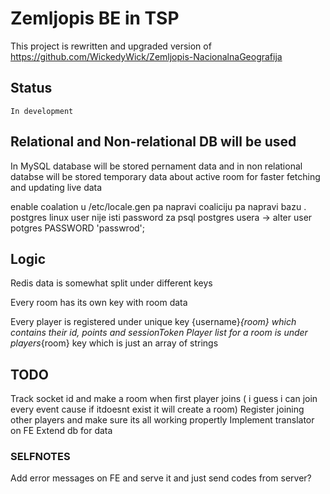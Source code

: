 # Zemljopis BE in TSP

This project is rewritten and upgraded version of https://github.com/WickedyWick/Zemljopis-NacionalnaGeografija

## Status
    In development

## Relational and Non-relational DB will be used

In MySQL database will be stored pernament data and in non relational databse will be stored temporary data about active room for faster fetching and updating live data


enable coalation u /etc/locale.gen pa napravi coaliciju pa napravi bazu . 
postgres linux user nije isti password za psql postgres usera -> alter user potgres PASSWORD 'passwrod';

## Logic
Redis data is somewhat split under different keys

Every room has its own key with room data

Every player is registered under unique key {username}_{room} which contains their id, points and sessionToken
Player list for a room is under players_{room} key which is just an array of strings

## TODO 
Track socket id and make a room when first player joins ( i guess i can join every event cause if itdoesnt exist it will create a room)
Register joining other players and make sure its all working propertly
Implement translator on FE
Extend db for data

### SELFNOTES
Add error messages on FE and serve it and just send codes from server?
